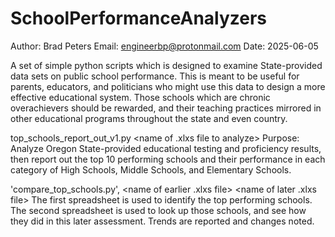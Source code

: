 # SchoolPerformanceAnalyzers
Author: Brad Peters
Email: engineerbp@protonmail.com
Date: 2025-06-05

A set of simple python scripts which is designed to examine State-provided data sets on public school performance.
This is meant to be useful for parents, educators, and politicians who might use this data to design a more effective
educational system. Those schools which are chronic overachievers should be rewarded, and their teaching practices mirrored
in other educational programs throughout the state and even country.

top_schools_report_out_v1.py  <name of .xlxs file to analyze>
Purpose: Analyze Oregon State-provided educational testing and proficiency results, then report out the top 10 performing schools and their performance in each category of High Schools, Middle Schools, and Elementary Schools.

'compare_top_schools.py', <name of earlier .xlxs file> <name of later .xlxs file>
The first spreadsheet is used to identify the top performing schools.
The second spreadsheet is used to look up those schools, and see how they did in this later assessment.
Trends are reported and changes noted. 


